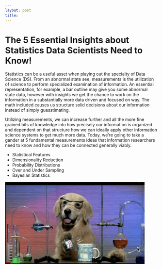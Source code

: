 ```yaml
---
layout: post
title: 
---
```



<h1>The 5 Essential Insights about Statistics Data Scientists Need to Know!</h1>

<p>Statistics can be a useful asset when playing out the specialty of Data Science (DS). From an abnormal state see, measurements is the utilization of science to perform specialized examination of information. An essential representation, for example, a bar outline may give you some abnormal state data, however with insights we get the chance to work on the information in a substantially more data driven and focused on way. The math included causes us structure solid decisions about our information instead of simply guesstimating. </p>

<p>Utilizing measurements, we can increase further and all the more fine grained bits of knowledge into how precisely our information is organized and dependent on that structure how we can ideally apply other information science systems to get much more data. Today, we're going to take a gander at 5 fundamental measurements ideas that information researchers need to know and how they can be connected generally viably.</p>

<ul>
<li>Statistical Features</li>
<li>Dimensionality Reduction</li>
<li>Probability Distributions</li>
<li>Over and Under Sampling</li>
<li>Bayesian Statistics</li>
</ul>

![Have Fun!](/images/dogmeme.png)
